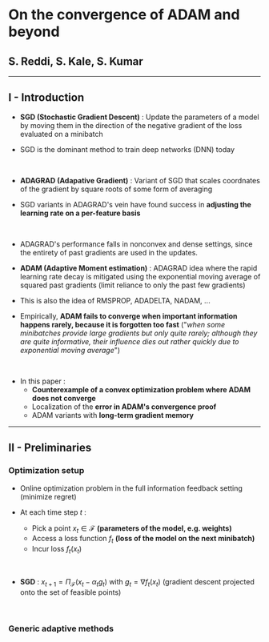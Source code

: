 # On the convergence of ADAM and beyond

## S. Reddi, S. Kale, S. Kumar


---


## I - Introduction

* **SGD (Stochastic Gradient Descent)** : Update the parameters of a model by
moving them in the direction of
the negative gradient of the loss evaluated on a minibatch

* SGD is the dominant method to train deep networks (DNN) today


<br>


* **ADAGRAD (Adapative Gradient)** : Variant of SGD that scales coordnates
of the gradient by square roots of some form of averaging

* SGD variants in ADAGRAD's vein
have found success in **adjusting the learning rate on a per-feature basis**


<br>


* ADAGRAD's performance falls in nonconvex and dense settings, since the
entirety of past gradients are used in the updates.

* **ADAM (Adaptive Moment estimation)** : ADAGRAD idea where the rapid learning
rate decay is mitigated using the exponential moving average of squared past
gradients (limit reliance to only the past few gradients)

* This is also the idea of RMSPROP, ADADELTA, NADAM, ...

* Empirically, **ADAM fails to converge when important information happens rarely, because it is
forgotten too fast**
("*when some minibatches provide large
gradients but only quite rarely; although they are quite informative, their
influence dies out rather quickly due to exponential moving average*")


<br>


* In this paper :
  * **Counterexample of a convex optimization problem where ADAM
  does not converge**
  * Localization of the **error in ADAM's convergence proof**
  * ADAM variants with **long-term gradient memory**



---



## II - Preliminaries

### Optimization setup

* Online optimization problem in the full information feedback setting
(minimize regret)

* At each time step $t$ :
  * Pick a point $x_t \in \mathcal{F}$
    **(parameters of the model, e.g. weights)**
  * Access a loss function $f_t$
    **(loss of the model on the next minibatch)**
  * Incur loss $f_t(x_t)$

<br>

* **SGD** : $x_{t+1} = \Pi_{\mathcal{F}} (x_t - \alpha_t g_t)$ with
$g_t = \nabla f_t(x_t)$
(gradient descent projected onto the set of feasible points)


<br>


### Generic adaptive methods
